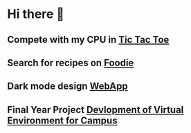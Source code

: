 # Hi there 👋

## Compete with my CPU in [Tic Tac Toe](https://vinayaktupe.github.io/tic_tac_toe "Tic Tac Toe")
## Search for recipes on [Foodie](https://foodie-vinayak.netlify.app/ "Foodie")
## Dark mode design [WebApp](https://webapp-design.netlify.app/ "WebApp")
## Final Year Project [Devlopment of Virtual Environment for Campus](https://virtual-environment.herokuapp.com/ "Devlopment of Virtual Environment for Campus")
 
<!--
**vinayaktupe/vinayaktupe** is a ✨ _special_ ✨ repository because its `README.md` (this file) appears on your GitHub profile.

Here are some ideas to get you started:

- 🔭 I’m currently working on ...
- 🌱 I’m currently learning ...
- 👯 I’m looking to collaborate on ...
- 🤔 I’m looking for help with ...
- 💬 Ask me about ...
- 📫 How to reach me: ...
- 😄 Pronouns: ...
- ⚡ Fun fact: ...
-->
